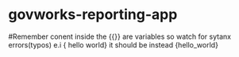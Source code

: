 # govworks-reporting-app
#Remember 
conent inside the {{}} are variables so watch for sytanx errors(typos)
e.i { hello world} it should be instead {hello_world}

